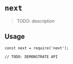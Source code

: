 # `next`

> TODO: description

## Usage

```
const next = require('next');

// TODO: DEMONSTRATE API
```
